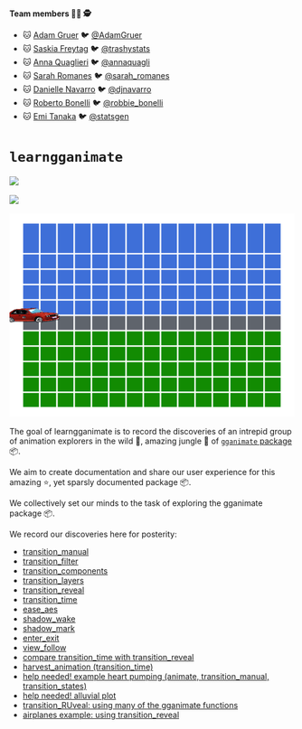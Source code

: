 
<!-- README.md is generated from README.Rmd. Please edit that file -->
**Team members 👨‍🌾 🕵**

-   🐱 [Adam Gruer](https://github.com/adam-gruer) 🐦 [@AdamGruer](https://twitter.com/AdamGruer)
-   🐱 [Saskia Freytag](https://github.com/SaskiaFreytag) 🐦 [@trashystats](https://twitter.com/trashystats)
-   🐱 [Anna Quaglieri](https://github.com/SaskiaFreytag) 🐦 [@annaquagli](https://twitter.com/annaquagli)
-   🐱 [Sarah Romanes](https://github.com/sarahromanes) 🐦 [@sarah\_romanes](https://twitter.com/sarah_romanes)
-   🐱 [Danielle Navarro](https://github.com/SaskiaFreytag) 🐦 [@djnavarro](https://twitter.com/djnavarro)
-   🐱 [Roberto Bonelli](https://github.com/Robbie90) 🐦 [@robbie\_bonelli](https://twitter.com/robbie_bonelli)
-   🐱 [Emi Tanaka](https://github.com/emitanaka) 🐦 [@statsgen](https://twitter.com/statsgen)

`learngganimate`
================

![](transition_manual_files/figure-gfm/unnamed-chunk-2-1.gif)

![](RuPaul_excercise/making_gganimate_fab_files/figure-markdown_github/rupaulgif-1.gif)

![](ease_aes_files/figure-gfm/unnamed-chunk-11-1.gif)

The goal of learngganimate is to record the discoveries of an intrepid group of animation explorers in the wild 🐯, amazing jungle 🌳 of [`gganimate` package](https://github.com/thomasp85/gganimate) 📦.

We aim to create documentation and share our user experience for this amazing ⭐, yet sparsly documented package 📦.

We collectively set our minds to the task of exploring the gganimate package 📦.

We record our discoveries here for posterity:

-   [transition\_manual](transition_manual.md)
-   [transition\_filter](transition_filter.md)
-   [transition\_components](transition_components.md)
-   [transition\_layers](transition_layers.md)
-   [transition\_reveal](transition_reveal/transition_reveal.md)
-   [transition\_time](transition_time/transition_time.md)
-   [ease\_aes](ease_aes.md)
-   [shadow\_wake](shadow_wake.md)
-   [shadow\_mark](shadow_mark.md)
-   [enter\_exit](enter_exit/enter_exit.md)
-   [view\_follow](view_follow.md)
-   [compare transition\_time with transition\_reveal](transition_time_vs_transition_reveal.md)
-   [harvest\_animation (transition\_time)](example_harvest_animation.md)
-   [help needed! example heart pumping (animate, transition\_manual, transition\_states)](example_heart_pumping.md)
-   [help needed! alluvial plot](alluvial_plot.md)
-   [transition\_RUveal: using many of the gganimate functions](RuPaul_excercise/making_gganimate_fab.md)
-   [airplanes example: using transition\_reveal](USflights.md)

